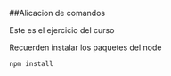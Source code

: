 ##Alicacion de comandos

Este es el ejercicio del curso

Recuerden instalar los paquetes del node

```
npm install
```